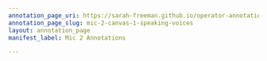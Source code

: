 ```yaml
---
annotation_page_uri: https://sarah-freeman.github.io/operator-annotations/annotations/mic-2-canvas-1-speaking-voices.json
annotation_page_slug: mic-2-canvas-1-speaking-voices
layout: annotation_page
manifest_label: Mic 2 Annotations

---
```

